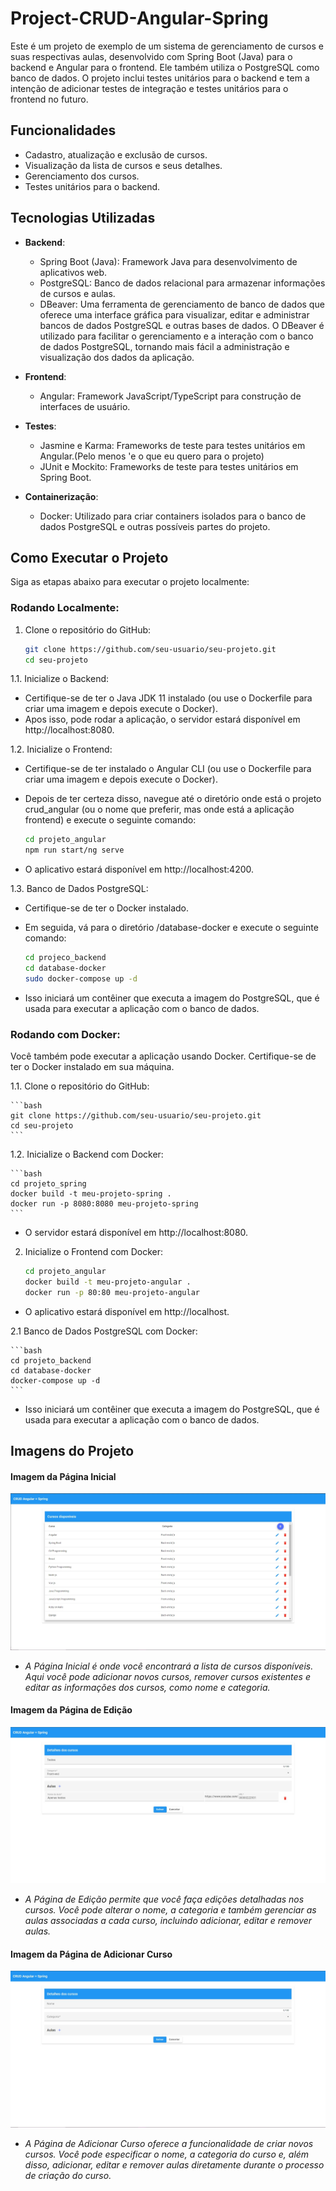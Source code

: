 # Project-CRUD-Angular-Spring

Este é um projeto de exemplo de um sistema de gerenciamento de cursos e suas respectivas aulas, desenvolvido com Spring Boot (Java) para o backend e Angular para o frontend. Ele também utiliza o PostgreSQL como banco de dados. O projeto inclui testes unitários para o backend e tem a intenção de adicionar testes de integração e testes unitários para o frontend no futuro.

## Funcionalidades

- Cadastro, atualização e exclusão de cursos.
- Visualização da lista de cursos e seus detalhes.
- Gerenciamento dos cursos.
- Testes unitários para o backend.

## Tecnologias Utilizadas

- **Backend**:
  - Spring Boot (Java): Framework Java para desenvolvimento de aplicativos web.
  - PostgreSQL: Banco de dados relacional para armazenar informações de cursos e aulas.
  - DBeaver: Uma ferramenta de gerenciamento de banco de dados que oferece uma interface gráfica para visualizar, editar e administrar bancos de dados PostgreSQL e outras bases de dados. O DBeaver é utilizado para facilitar o gerenciamento e a interação com o banco de dados PostgreSQL, tornando mais fácil a administração e visualização dos dados da aplicação.

- **Frontend**:
  - Angular: Framework JavaScript/TypeScript para construção de interfaces de usuário.

- **Testes**:
  - Jasmine e Karma: Frameworks de teste para testes unitários em Angular.(Pelo menos 'e o que eu quero para o projeto)
  - JUnit e Mockito: Frameworks de teste para testes unitários em Spring Boot.

- **Containerização**:
  - Docker: Utilizado para criar containers isolados para o banco de dados PostgreSQL e outras possíveis partes do projeto.

## Como Executar o Projeto

Siga as etapas abaixo para executar o projeto localmente:


### Rodando Localmente:

1. Clone o repositório do GitHub:

	```bash
	git clone https://github.com/seu-usuario/seu-projeto.git
	cd seu-projeto
	```

1.1. Inicialize o Backend:
  - Certifique-se de ter o Java JDK 11 instalado (ou use o Dockerfile para criar uma imagem e depois execute o Docker).
  - Apos isso, pode rodar a aplicação, o servidor estará disponível em http://localhost:8080.

1.2. Inicialize o Frontend:
  - Certifique-se de ter instalado o Angular CLI (ou use o Dockerfile para criar uma imagem e depois execute o Docker).
  - Depois de ter certeza disso, navegue até o diretório onde está o projeto crud_angular (ou o nome que preferir, mas onde está a aplicação frontend) e execute o seguinte comando:
  
	```bash
	cd projeto_angular
	npm run start/ng serve
	```

  - O aplicativo estará disponível em http://localhost:4200.

1.3. Banco de Dados PostgreSQL:
  - Certifique-se de ter o Docker instalado.
  - Em seguida, vá para o diretório /database-docker e execute o seguinte comando:
  
	```bash
	cd projeco_backend
	cd database-docker
	sudo docker-compose up -d
	```
	
  - Isso iniciará um contêiner que executa a imagem do PostgreSQL, que é usada para executar a aplicação com o banco de dados.
  
### Rodando com Docker:
Você também pode executar a aplicação usando Docker. Certifique-se de ter o Docker instalado em sua máquina.

1.1. Clone o repositório do GitHub:

	```bash
	git clone https://github.com/seu-usuario/seu-projeto.git
	cd seu-projeto
	```
	
1.2. Inicialize o Backend com Docker:

	```bash
	cd projeto_spring
	docker build -t meu-projeto-spring .
	docker run -p 8080:8080 meu-projeto-spring
	```
	
- O servidor estará disponível em http://localhost:8080.

2. Inicialize o Frontend com Docker:

	```bash
	cd projeto_angular
	docker build -t meu-projeto-angular .
	docker run -p 80:80 meu-projeto-angular
	```
	
- O aplicativo estará disponível em http://localhost.

2.1 Banco de Dados PostgreSQL com Docker:

	```bash
	cd projeto_backend
	cd database-docker
	docker-compose up -d
	```
	
- Isso iniciará um contêiner que executa a imagem do PostgreSQL, que é usada para executar a aplicação com o banco de dados.

## Imagens do Projeto

<!-- <p align="center">
  <span>Imagem da Página Incial</span>
  <img src="./asserts/imgs/../../assets/imgs/home.jpeg" alt="Project Image, Imagem da Página Incial">
</p> -->
#### Imagem da Página Inicial
![Imagem da Página Inicial](./assets/imgs/home.jpeg)

- *A Página Inicial é onde você encontrará a lista de cursos disponíveis. Aqui você pode adicionar novos cursos, remover cursos existentes e editar as informações dos cursos, como nome e categoria.*

<!-- <p align="center">
  <span>Imagem da Página de Edição</span>
  <img src="./asserts/imgs/../../assets/imgs/edit.jpeg" alt="Project Image, Imagem da Página Incial">
</p> -->
#### Imagem da Página de Edição
![Imagem da Página de Edição](./assets/imgs/edit.jpeg)

- *A Página de Edição permite que você faça edições detalhadas nos cursos. Você pode alterar o nome, a categoria e também gerenciar as aulas associadas a cada curso, incluindo adicionar, editar e remover aulas.*

<!-- <p align="center">
  <span>Imagem da Página de Add Cursos</span>
  <img src="./asserts/imgs/../../assets/imgs/create.jpeg" alt="Project Image, Imagem da Página Add Cursos">
</p> -->
#### Imagem da Página de Adicionar Curso
![Imagem da Página de Adicionar Curso](./assets/imgs/create.jpeg)

- *A Página de Adicionar Curso oferece a funcionalidade de criar novos cursos. Você pode especificar o nome, a categoria do curso e, além disso, adicionar, editar e remover aulas diretamente durante o processo de criação do curso.*